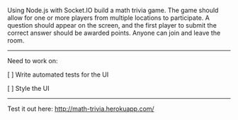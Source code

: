 Using Node.js with Socket.IO build a math trivia game. The game should allow for one or more players from multiple locations to participate. A question should appear on the screen, and the first player to submit the correct answer should be awarded points. Anyone can join and leave the room.
_______
Need to work on:

[ ] Write automated tests for the UI

[ ] Style the UI

-------
Test it out here: http://math-trivia.herokuapp.com/
